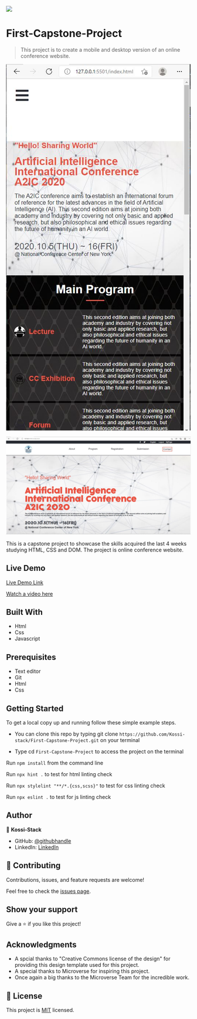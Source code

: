 ![](https://img.shields.io/badge/Microverse-blueviolet)

# First-Capstone-Project

> This project is to create a mobile and desktop version of an  online conference website.

![screenshot](assets/images/demo-mobile.JPG)

![screenshot](assets/images/demo-desktop.JPG)

This is a capstone project to showcase the skills acquired the last 4 weeks studying HTML, CSS and DOM. The project is online conference website.

## Live Demo

[Live Demo Link](https://kossi-stack.github.io/First-Capstone-Project/)

[Watch a video here](https://www.loom.com/share/21e93a7e71f747dd86d1f2efbae818a3)

## Built With

- Html
- Css
- Javascript

##  Prerequisites

- Text editor
- Git
- Html
- Css

## Getting Started

To get a local copy up and running follow these simple example steps.

- You can clone this repo by typing git clone `https://github.com/Kossi-stack/First-Capstone-Project.git` on your terminal

- Type cd `First-Capstone-Project` to access the project on the terminal

Run `npm install` from the command line

Run `npx hint .` to test for html linting check

Run `npx stylelint "**/*.{css,scss}"` to test for css linting check 

Run `npx eslint .` to test for js linting check

## Author

👤 **Kossi-Stack**

- GitHub: [@githubhandle](https://github.com/Kossi-stack/First-Capstone-Project)
- LinkedIn: [LinkedIn](https://www.linkedin.com/in/kossifioklou2406/)


## 🤝 Contributing

Contributions, issues, and feature requests are welcome!

Feel free to check the [issues page](https://github.com/Kossi-stack/First-Capstone-Project/issues).

## Show your support

Give a ⭐️ if you like this project!

## Acknowledgments

- A spcial thanks to  "Creative Commons license of the design" for providing this design template used for this project.
- A special thanks to Microverse for inspiring this project. 
- Once again a big thanks to the Microverse Team for the incredible work.

## 📝 License

This project is [MIT](./MIT.md) licensed.
